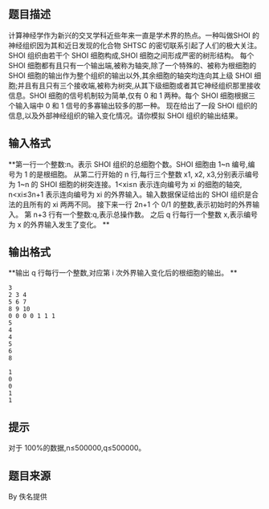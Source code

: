 


## 题目描述
计算神经学作为新兴的交叉学科近些年来一直是学术界的热点。一种叫做SHOI 的神经组织因为其和近日发现的化合物 SHTSC 的密切联系引起了人们的极大关注。
SHOI 组织由若干个 SHOI 细胞构成,SHOI 细胞之间形成严密的树形结构。
每个 SHOI 细胞都有且只有一个输出端,被称为轴突,除了一个特殊的、被称为根细胞的 SHOI 细胞的输出作为整个组织的输出以外,其余细胞的轴突均连向其上级 SHOI 细胞;并且有且只有三个接收端,被称为树突,从其下级细胞或者其它神经组织那里接收信息。SHOI 细胞的信号机制较为简单,仅有 0 和 1 两种。每个 SHOI 细胞根据三个输入端中 0 和 1 信号的多寡输出较多的那一种。
现在给出了一段 SHOI 组织的信息,以及外部神经组织的输入变化情况。请你模拟 SHOI 组织的输出结果。
## 输入格式
**第一行一个整数:n。表示 SHOI 组织的总细胞个数。SHOI 细胞由 1~n 编号,编号为 1 的是根细胞。
从第二行开始的 n 行,每行三个整数 x1, x2, x3,分别表示编号为 1~n 的 SHOI 细胞的树突连接。1<xi≤n 表示连向编号为 xi 的细胞的轴突, n<xi≤3n+1 表示连向编号为 xi 的外界输入。输入数据保证给出的 SHOI 组织是合法的且所有的 xi 两两不同。
接下来一行 2n+1 个 0/1 的整数,表示初始时的外界输入。
第 n+3 行有一个整数:q,表示总操作数。
之后 q 行每行一个整数 x,表示编号为 x 的外界输入发生了变化。
** 
## 输出格式
**输出 q 行每行一个整数,对应第 i 次外界输入变化后的根细胞的输出。
** 

```input1
3 
2 3 4 
5 6 7 
8 9 10 
0 0 0 0 1 1 1 
5 
4 
4 
5 
6 
8 

```

```output1
1
0
0
1
1
```

## 提示
对于 100%的数据,n≤500000,q≤500000。
## 题目来源
By 佚名提供


